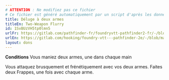 ```yaml
---
# ATTENTION : Ne modifiez pas ce fichier
# Ce fichier est généré automatiquement par un script d'après les données du module Foundry VTT officiel et de sa traduction
title: Déluge à deux armes
titleEn: Two-Weapon Flurry
id: 1SvBUzVH5tp0lmn5
urlFr: https://gitlab.com/pathfinder-fr/foundryvtt-pathfinder2-fr/-/blob/master/data/feats/1SvBUzVH5tp0lmn5.htm
urlEn: https://gitlab.com/hooking/foundry-vtt---pathfinder-2e/-/blob/master/packs/data/feats.db/two-weapon-flurry.json
layout: dons
---
```

**Conditions** Vous maniez deux armes, une dans chaque main

Vous attaquez brusquement et frénétiquement avec vos deux armes. Faites deux Frappes, une fois avec chaque arme.
